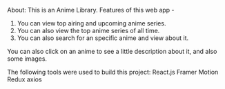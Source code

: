 About:
This is an Anime Library. Features of this web app -

1. You can view top airing and upcoming anime series.
2. You can also view the top anime series of all time.
3. You can also search for an specific anime and view about it.

You can also click on an anime to see a little description about it, and also some images.

The following tools were used to build this project:
  React.js
  Framer Motion
  Redux
  axios
